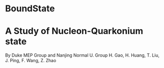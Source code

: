 # BoundState


# A Study of Nucleon-Quarkonium state
  By Duke MEP Group and Nanjing Normal U. Group
  H. Gao, H. Huang, T. Liu, J. Ping, F. Wang, Z. Zhao
